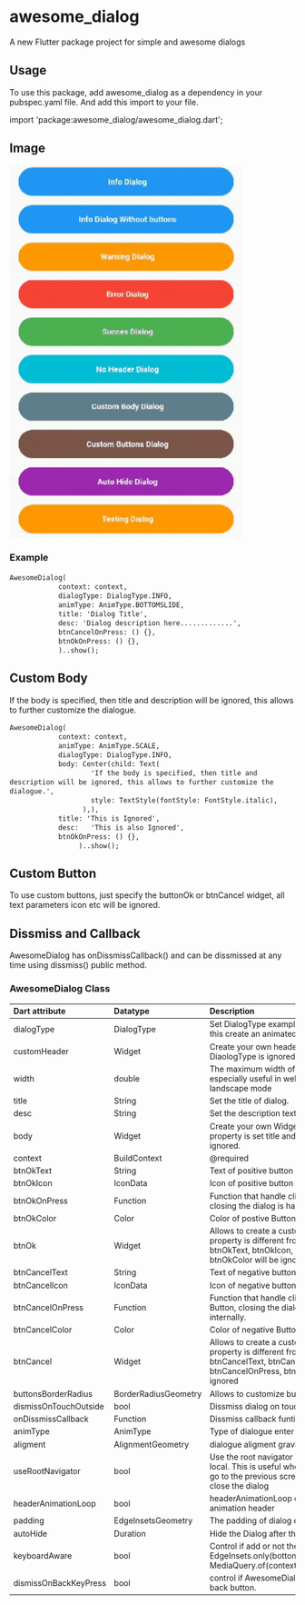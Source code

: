 # awesome_dialog

A new Flutter package project for simple and awesome dialogs

## Usage

To use this package, add awesome_dialog as a dependency in your pubspec.yaml file.
And add this import to your file.

import 'package:awesome_dialog/awesome_dialog.dart';

## Image
![alt text](doc/gif.gif)

### Example

```
AwesomeDialog(
            context: context,
            dialogType: DialogType.INFO,
            animType: AnimType.BOTTOMSLIDE,
            title: 'Dialog Title',
            desc: 'Dialog description here.............',
            btnCancelOnPress: () {},
            btnOkOnPress: () {},
            )..show();
```
## Custom Body

If the body is specified, then title and description will be ignored, this allows to further customize the dialogue.

```
AwesomeDialog(
            context: context,
            animType: AnimType.SCALE,
            dialogType: DialogType.INFO,
            body: Center(child: Text(
                    'If the body is specified, then title and description will be ignored, this allows to further customize the dialogue.',
                    style: TextStyle(fontStyle: FontStyle.italic),
                  ),),
            title: 'This is Ignored',
            desc:   'This is also Ignored',
            btnOkOnPress: () {},
                 )..show();
```

## Custom Button

To use custom buttons, just specify the buttonOk or btnCancel widget, all text parameters icon etc will be ignored.

## Dissmiss and Callback

AwesomeDialog has onDissmissCallback() and can be dissmissed at any time using dissmiss() public method.

### AwesomeDialog Class

| Dart attribute        | Datatype             | Description                                                                                                                                                   |             Default Value              |
|:----------------------|:---------------------|:--------------------------------------------------------------------------------------------------------------------------------------------------------------|:--------------------------------------:|
| dialogType            | DialogType           | Set DialogType example: DialogType.INFO, this create an animated Header.                                                                                      |                  Null                  |
| customHeader          | Widget               | Create your own header(if this is set DiaologType is ignored.)                                                                                                |                  Null                  |
| width                 | double               | The maximum width of the dialog, especially useful in web flutter, or landscape mode                                                                          |   MediaQuery.of(context).size.width.   |
| title                 | String               | Set the title of dialog.                                                                                                                                      |                  Null                  |
| desc                  | String               | Set the description text of the dialog.                                                                                                                       |                  Null                  |
| body                  | Widget               | Create your own Widget for body, if this property is set title and description will be ignored.                                                               |                  Null                  |
| context               | BuildContext         | @required                                                                                                                                                     |                  Null                  |
| btnOkText             | String               | Text of positive button                                                                                                                                       |                  'Ok'                  |
| btnOkIcon             | IconData             | Icon of positive button                                                                                                                                       |                  Null                  |
| btnOkOnPress          | Function             | Function that handle click of postive Button, closing the dialog is handled internally.                                                                       |                  Null                  |
| btnOkColor            | Color                | Color of postive Button                                                                                                                                       |           Color(0xFF00CA71)            |
| btnOk                 | Widget               | Allows to create a custom button, if this property is different from null then btnOkText, btnOkIcon, btnOkOnPress, btnOkColor will be ignored                 |                  null                  |
| btnCancelText         | String               | Text of negative button                                                                                                                                       |                'Cancel'                |
| btnCancelIcon         | IconData             | Icon of negative button                                                                                                                                       |                  Null                  |
| btnCancelOnPress      | Function             | Function that handle click of negative Button, closing the dialog is handled internally.                                                                      |                  Null                  |
| btnCancelColor        | Color                | Color of negative Button                                                                                                                                      |               Colors.red               |
| btnCancel             | Widget               | Allows to create a custom button, if this property is different from null then btnCancelText, btnCancelIcon, btnCancelOnPress, btnCancelColor will be ignored |                  null                  |
| buttonsBorderRadius   | BorderRadiusGeometry | Allows to customize buttons border raidus                                                                                                                     | BorderRadius.all(Radius.circular(100)) |
| dismissOnTouchOutside | bool                 | Dissmiss dialog on touch overlay                                                                                                                              |                  true                  |
| onDissmissCallback    | Function             | Dissmiss callback funtion                                                                                                                                     |                  Null                  |
| animType              | AnimType             | Type of dialogue enter animation                                                                                                                              |             AnimType.SCALE             |
| aligment              | AlignmentGeometry    | dialogue aligment gravity                                                                                                                                     |            Alignment.center            |
| useRootNavigator      | bool                 | Use the root navigator instead than the local. This is useful when the defaut cancel go to the previous screen instead to just close the dialog               |                 false                  |
| headerAnimationLoop   | bool                 | headerAnimationLoop control the loop for animation header                                                                                                     |                  true                  |
| padding               | EdgeInsetsGeometry   | The padding of dialog elemets                                                                                                                                 |  EdgeInsets.only(left: 5, right: 5),   |
| autoHide              | Duration             | Hide the Dialog after this Duration                                                                                                                           |                  null                  |
| keyboardAware         | bool                 | Control if add or not the Padding EdgeInsets.only(bottom: MediaQuery.of(context).viewInsets.bottom).                                                          |                  true                  |
| dismissOnBackKeyPress | bool                 | control if AwesomeDialog is dissmisable by back button.                                                                                                       |                  true                  |






